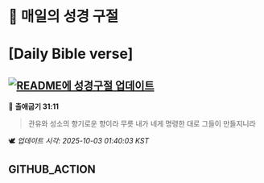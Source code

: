 # 🙏 매일의 성경 구절
# [Daily Bible verse]
## [![README에 성경구절 업데이트](https://github.com/DONGSUKA/first_test/actions/workflows/update-readme-bible.yml/badge.svg)](https://github.com/DONGSUKA/first_test/actions/workflows/update-readme-bible.yml)
<!-- START_BIBLE_VERSE -->
📖 **출애굽기 31:11**
> 관유와 성소의 향기로운 향이라 무릇 내가 네게 명령한 대로 그들이 만들지니라

🕊️ _업데이트 시각: 2025-10-03 01:40:03 KST_
  <!-- END_BIBLE_VERSE -->
## GITHUB_ACTION
